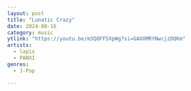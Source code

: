 ```yaml
---
layout: post
title: "Lunatic Crazy"
date: 2024-08-16
category: music
ytlink: "https://youtu.be/m3QOFF5XpWg?si=GAXUMRYNwcjzDQKm"
artists:
  - lapix
  - PANXI
genres:
  - J-Pop

---
```

